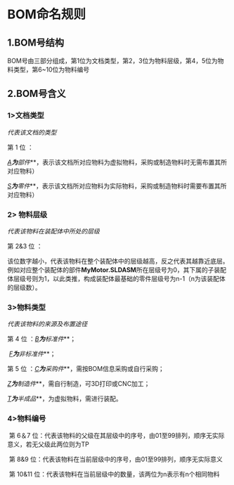 # BOM命名规则

## 1.BOM号结构

BOM号由三部分组成，第1位为文档类型，第2，3位为物料层级，第4，5位为物料类型，第6~10位为物料编号

## 2.BOM号含义

### 1>文档类型

*代表该文档的类型*

第 1 位 ：

​	**<u>A</u>**为***部件***，表示该文档所对应物料为虚拟物料，采购或制造物料时无需布置其所对应物料）

​	**<u>S</u>**为***零件***，表示该文档所对应物料为实际物料，采购或制造物料时需要布置其所对应物料）

### 2> 物料层级

*代表该物料在装配体中所处的层级*

第 2&3 位 ：

​	该位数字越小，代表该物料在整个装配体中的层级越高，反之代表其越靠近底层。例如对应整个装配体的部件**MyMotor.SLDASM**所在层级号为0，其下属的子装配体层级号则为1，以此类推，构成装配体最基础的零件层级号为n-1（n为该装配体的层级数）。

### 3>物料类型

*代表该物料的来源及布置途径*

第 4 位  ：**<u>B</u>**为***标准件***；

​		  **<u>F</u>**为***非标准件***；

第 5 位  ：**<u>C</u>**为***采购件***，需按BOM信息采购或自行采购；

​		  **<u>Z</u>**为***制造件***，需自行制造，可3D打印或CNC加工；

​		  **<u>T</u>**为***半成品***，为虚拟物料，需进行装配。		

### 4>物料编号

​	第  6＆7    位：代表该物料的父级在其层级中的序号，由01至99排列，顺序无实际意义，若无父级此两位则为TP

​	第  8&9     位：代表该物料在当前层级中的序号，由01至99排列，顺序无实际意义

​	第 10&11 位：代表该物料在当前层级中的数量，该两位为n表示有n个相同物料